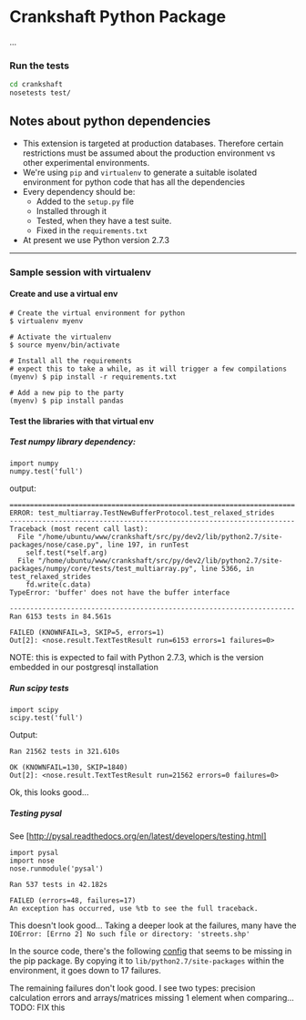 # Crankshaft Python Package

...
### Run the tests

```bash
cd crankshaft
nosetests test/
```

## Notes about python dependencies
* This extension is targeted at production databases. Therefore certain restrictions must be assumed about the production environment vs other experimental environments.
* We're using `pip` and `virtualenv` to generate a suitable isolated environment for python code that has  all the dependencies
* Every dependency should be:
  - Added to the `setup.py` file
  - Installed through it
  - Tested, when they have a test suite.
  - Fixed in the `requirements.txt`
* At present we use Python version 2.7.3

---

### Sample session with virtualenv
#### Create and use a virtual env

    # Create the virtual environment for python
    $ virtualenv myenv

    # Activate the virtualenv
    $ source myenv/bin/activate

    # Install all the requirements
    # expect this to take a while, as it will trigger a few compilations
    (myenv) $ pip install -r requirements.txt

    # Add a new pip to the party
    (myenv) $ pip install pandas

#### Test the libraries with that virtual env
##### Test numpy library dependency:

    import numpy
    numpy.test('full')

output:
```
======================================================================
ERROR: test_multiarray.TestNewBufferProtocol.test_relaxed_strides
----------------------------------------------------------------------
Traceback (most recent call last):
  File "/home/ubuntu/www/crankshaft/src/py/dev2/lib/python2.7/site-packages/nose/case.py", line 197, in runTest
    self.test(*self.arg)
  File "/home/ubuntu/www/crankshaft/src/py/dev2/lib/python2.7/site-packages/numpy/core/tests/test_multiarray.py", line 5366, in test_relaxed_strides
    fd.write(c.data)
TypeError: 'buffer' does not have the buffer interface

----------------------------------------------------------------------
Ran 6153 tests in 84.561s

FAILED (KNOWNFAIL=3, SKIP=5, errors=1)
Out[2]: <nose.result.TextTestResult run=6153 errors=1 failures=0>
```

NOTE: this is expected to fail with Python 2.7.3, which is the version embedded in our postgresql installation


##### Run scipy tests

    import scipy
    scipy.test('full')

Output:
```
Ran 21562 tests in 321.610s

OK (KNOWNFAIL=130, SKIP=1840)
Out[2]: <nose.result.TextTestResult run=21562 errors=0 failures=0>
```
Ok, this looks good...

##### Testing pysal
See [http://pysal.readthedocs.org/en/latest/developers/testing.html]

    import pysal
    import nose
    nose.runmodule('pysal')

```
Ran 537 tests in 42.182s

FAILED (errors=48, failures=17)
An exception has occurred, use %tb to see the full traceback.
```

This doesn't look good... Taking a deeper look at the failures, many have the `IOError: [Errno 2] No such file or directory: 'streets.shp'`

In the source code, there's the following [config](https://github.com/pysal/pysal/blob/master/setup.cfg) that seems to be missing in the pip package. By copying it to `lib/python2.7/site-packages` within the environment, it goes down to 17 failures.

The remaining failures don't look good. I see two types: precision calculation errors and arrays/matrices missing 1 element when comparing... TODO: FIX this
